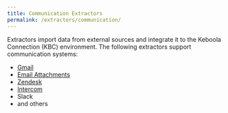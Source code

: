 ```yaml
---
title: Communication Extractors
permalink: /extractors/communication/
---
```


Extractors import data from external sources and integrate it to the Keboola Connection (KBC) environment.
The following extractors support communication systems: 

- [Gmail](/extractors/communication/gmail/) 
- [Email Attachments](/extractors/communication/email-attachments/) 
- [Zendesk](/extractors/communication/zendesk/) 
- [Intercom](/extractors/communication/intercom/) 
- Slack 
- and others




